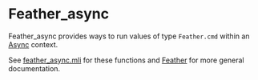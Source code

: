 # Feather\_async

Feather\_async provides ways to run values of type `Feather.cmd` within
an [Async](https://opensource.janestreet.com/async/) context.

See [feather\_async.mli](./browse/feather_async.mli) for these functions
and [Feather](https://hg.sr.ht/~etc/feather) for more general
documentation.
